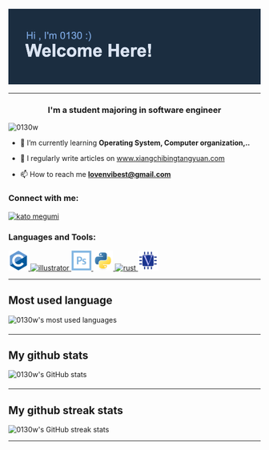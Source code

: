 ![image](./header.png)

---

<h3 align="center">I'm a student majoring in software engineer</h3>

<p align="left"> <img src="https://komarev.com/ghpvc/?username=0130w&label=Profile%20views&color=0e75b6&style=flat" alt="0130w" /> </p>

- 🌱 I’m currently learning **Operating System, Computer organization,..**

- 📝 I regularly write articles on www.xiangchibingtangyuan.com

- 📫 How to reach me **lovenvibest@gmail.com**

<h3 align="left">Connect with me:</h3>
<p align="left">
<a href="https://stackoverflow.com/users/21401720/kato-megumi" target="blank"><img align="center" src="https://raw.githubusercontent.com/rahuldkjain/github-profile-readme-generator/master/src/images/icons/Social/stack-overflow.svg" alt="kato megumi" height="30" width="40" /></a>
</p>

<h3 align="left">Languages and Tools:</h3>

<p align="left"> 
  <a href="https://www.cprogramming.com/" target="_blank" rel="noreferrer"> <img src="https://raw.githubusercontent.com/devicons/devicon/master/icons/c/c-original.svg" alt="c" width="40" height="40"/> </a> 
  <a href="https://www.adobe.com/in/products/illustrator.html" target="_blank" rel="noreferrer"> <img src="https://www.vectorlogo.zone/logos/adobe_illustrator/adobe_illustrator-icon.svg" alt="illustrator" width="40" height="40"/> </a> 
  <a href="https://www.photoshop.com/en" target="_blank" rel="noreferrer"> <img src="https://raw.githubusercontent.com/devicons/devicon/master/icons/photoshop/photoshop-line.svg" alt="photoshop" width="40" height="40"/> </a> 
  <a href="https://www.python.org" target="_blank" rel="noreferrer"> <img src="https://raw.githubusercontent.com/devicons/devicon/master/icons/python/python-original.svg" alt="python" width="40" height="40"/> </a> 
  <a href="https://www.rust-lang.org" target="_blank" rel="noreferrer"> <img src="https://www.rust-lang.org/static/images/rust-logo-blk.svg" alt="rust" width="40" height="40"/> </a> 
  <a href="https://www.verilog.com" target="_blank" rel="noreferrer"> <img src=./file-type-verilog.svg alt="rust" width="40" height="40"/> </a> 
</p>

---

## Most used language

<div style="display: flex; margin-bottom: 20px;">
  <img src="https://github-readme-stats.vercel.app/api/top-langs?username=0130w&show_icons=true&locale=en&layout=compact" alt="0130w's most used languages" style="margin-right: 20px;">
</div>

---

## My github stats

<div style="display: flex; margin-bottom: 20px;">
  <img src="https://github-readme-stats.vercel.app/api?username=0130w&show_icons=true&locale=en" alt="0130w's GitHub stats" style="margin-right: 20px;">
</div>


---

## My github streak stats

<div style="display: flex;">
  <img src="https://github-readme-streak-stats.herokuapp.com/?user=0130w&" alt="0130w's GitHub streak stats">
</div>

---
